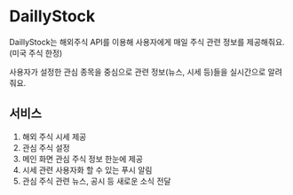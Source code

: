# DaillyStock


DaillyStock는 해외주식 API를 이용해 사용자에게 매일 주식 관련 정보를 제공해줘요. (미국 주식 한정) 


사용자가 설정한 관심 종목을 중심으로 관련 정보(뉴스, 시세 등)들을 실시간으로 알려줘요.


서비스
---
1. 해외 주식 시세 제공 
2. 관심 주식 설정
3. 메인 화면 관심 주식 정보 한눈에 제공
4. 시세 관련 사용자화 할 수 있는 푸시 알림
5. 관심 주식 관련 뉴스, 공시 등 새로운 소식 전달
